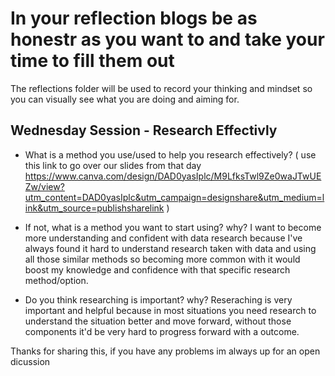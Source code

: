 # In your reflection blogs be as honestr as you want to and take your time to fill them out
The reflections folder will be used to record your thinking and mindset so you can visually see what you are doing and aiming for.

## Wednesday Session - Research Effectivly
- What is a method you use/used to help you research effectively? ( use this link to go over our slides from that day https://www.canva.com/design/DAD0yasIplc/M9LfksTwl9Ze0waJTwUEZw/view?utm_content=DAD0yasIplc&utm_campaign=designshare&utm_medium=link&utm_source=publishsharelink )

- If not, what is a method you want to start using? why?
I want to become more understanding and confident with data research because I've always found it hard to understand research taken with data and using all those similar methods so becoming more common with it would boost my knowledge and confidence with that specific research method/option. 
- Do you think researching is important? why?
Reseraching is very important and helpful because in most situations you need research to understand the situation better and move forward, without those components it'd be very hard to progress forward with a outcome. 


Thanks for sharing this, if you have any problems im always up for an open dicussion